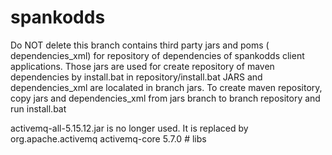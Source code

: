 # spankodds
Do NOT delete this branch
contains third party jars and poms ( dependencies_xml) for repository of dependencies of  spankodds client applications. 
Those jars are used for create repository of maven dependencies by install.bat in repository/install.bat
JARS and dependencies_xml are localated in branch jars. To create maven repository, copy jars and dependencies_xml from jars branch to branch repository and run install.bat

activemq-all-5.15.12.jar is no longer used. It is replaced by
<dependency>
<groupId>org.apache.activemq</groupId>
<artifactId>activemq-core</artifactId>
<version>5.7.0</version>
</dependency>
#   l i b s  
 
